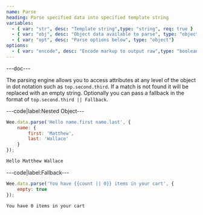 ```yaml
---
name: Parse
heading: Parse specified data into specified template string
variables:
  - { var: "str", desc: "Template string",type: "string", req: true }
  - { var: "obj", desc: "Object data available to parse", type: "object", req: true}
  - { var: "opt", desc: "Parse options below", type: "object"}
options:
  - { var: "encode", desc: "Encode markup to output raw",type: "boolean", default: "false"}
---
```


---doc---

The parsing engine allows you to access attributes at any level of the object in dot notation such as ```top.second.third```. If a match is not found it will be replaced with an empty string. Optionally you can pass a fallback in the format of ```top.second.third || Fallback```.

---code|label:Nested Object---

```javascript
Wee.data.parse('Hello name.first name.last', {
	name: {
		first: 'Matthew',
		last: 'Wallace'
	}
});
```

```html
Hello Matthew Wallace
```

---code|label:Fallback---

```javascript
Wee.data.parse('You have {{count || 0}} items in your cart', {
	empty: true
});
```

```html
You have 0 items in your cart
```